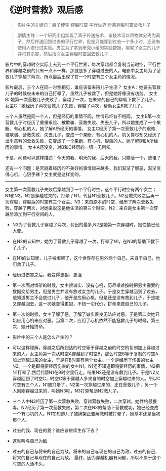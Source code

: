 # 《逆时营救》观后感

>影片中的关键词：离子传输 穿越时空 平行世界 母亲穿越时空营救儿子

>剧情主线：一个研究小组实现了离子传送技术，该技术可以将物体分离为离子，然后传送回到过去的平行世界，但是只能穿到过去一个多小时，还没有使用人进行过实验。男主为了拿到研究小组的实验数据，绑架了女主的儿子并将其杀害，然后指引女主穿越时空回去救儿子...

影片中的穿越时空实际上去到一个平行世界，每次穿越都会复制当前时空，平行世界和穿越之前的只有一点不一样，那就是多了穿越过去的人。电影中女主角为了营救儿子穿越了两次，所以最后出现了在一个时空有三个女主角的情况。

影片最后，三个人在同一时空相见，谁应该留来陪儿子生活？
女主A：她要去营救儿子的时候被未来的自己打晕了，虽然儿子被救了，但是她好像没有功劳。
女主B: 她第一次营救儿子失败了，穿越了一次，在未来的自己的帮助下救下了儿子。
女主C：她经历了两次营救儿子失败，穿越了两次，帮助女主B救了儿子。

三个人虽然是同一个人，但是经历的事情不同，性情已经各不相同。
女主B第一次营救儿子时经历了重重艰险、被欺骗、营救失败、失去儿子，所以她变成了一个果断、有心机的人。她了解A所经历的事情。
女主C经历了第一次营救儿子的艰难、被欺骗、营救失败、失去儿子，变成一个果断、有心机的人，机关算尽却又经历了出乎意料的营救失败，它变成了一个果断、有心机、狠毒的人。她了解B和A所经历的事情。
女主A还没变，对B和C经历的一切一无所知。

于是，问题可以这样描述：今天的我、明天的我、后天的我，只能活一个，选谁？

还有一个问题：是否随着经历的不美好的事情越来越多，我们渐渐了解恶，渐渐变得心机、心狠手辣？女主就是这样变的。

-----------------------------------------------------------------------------
女主第一次营救儿子失败后穿越到了一个平行时空，这个平行时空有两个女主：N1和N2。N2是穿越过来的，打晕了N1，代替N1营救儿子。N2营救失败之后再一次穿越，穿越后的时空有三个女主。N3：来自原本的时空，经历了两次营救失败，穿越了两次，对她来说这是他生活的第三个时空。N2：来自是女主第一次穿越后添加到平行空间的人，
* N3为了营救儿子穿越了两次，付出的最多,N2是她第一次穿越时。她性情已经大变。
* 在N2的认知中，她为了营救儿子穿越了一次，打晕了N1，在N3的帮助下救下了儿子。
* 在N1的认知里，儿子被绑架了，这个世界存在另外两个自己，来自于自己，他们救了儿子。


* 经历过伤害之后，我变得更狠、更强
* 第一次面对绑架的时候，女主很诚实、没有心机，历尽艰难按时把男主需要的数据交给男主，但是男主并没有放过女主的儿子。于是女主穿越回到了过去，他知道男主不会放过儿子，他开是应用心机。但是还是没有救到儿子，于是她又穿越回去，这一次她变得更狠，不惜一切代价，拼命来救自己的儿子。
* 第一次的时候，女主了解了恶，了解了诚实善良无法应对恶，于是第二次她开始应用心机来应对恶。当第二次，应用了心机依然不能拯救儿子的时候，第三次，她开始拼命。


* 影片中的三个人是怎么产生的？
* 可以这样理解，穿越之后所到达的时空等于穿越之前的时空的复制加上穿越过来的人。女主角第一次从时空A穿越到了时空B，那么时空B等于复制的时空A加上穿越过来的女主，于是在B时空有两个女主。一个是经历了伤害的女主N2。一个是即将要经历伤害的女主N1。N1还不知道即将要经历的事情，N2把N1打晕了,然后代替N1在B时空里行走，结果N2还是没有救到儿子。于是N2又穿越回到了时空C，时空C等于穿越人多来自的时空加上穿越过来的人。所以C时空有三个人，N1被打晕了，N2第一次穿越过来的，正在营救儿子，另一个人刚刚穿越过来的，叫她N3吧，N3打算帮助N2救儿子。
* 三个人中N3经历了第一次营救失败、穿越营救失败，二次穿越，她性格最狠毒。N2经历了第一次营救失败，第二次在N3的帮助下营救成功，她已经变成一个有心机的人。N1在知道儿子被绑架正要解救时被打晕了，她基本还是当初那个人。

* 过去的我、现在的我？谁应该继续生存下去？

* 这就叫与自己为敌
* 过去的自己与将来的自己为敌。将来的自己与现在的自己为敌，过去的自己、将来的自己与现在的自己为敌。
最终，因为穿越机器有问题，所以不属于这个时空的人活不久。




